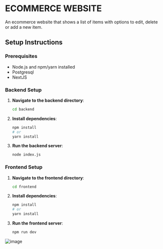 
# ECOMMERCE WEBSITE
An ecommerce website that shows a list of items with options to edit, delete or add a new item.

## Setup Instructions

### Prerequisites
- Node.js and npm/yarn installed
- Postgresql
- NextJS

### Backend Setup

1. **Navigate to the backend directory**:
   ```bash
   cd backend
   ```

2. **Install dependencies**:
   ```bash
   npm install
   # or
   yarn install
   ```

3. **Run the backend server**:
   ```bash
   node index.js
   ```

### Frontend Setup

1. **Navigate to the frontend directory**:
   ```bash
   cd frontend
   ```

2. **Install dependencies**:
   ```bash
   npm install
   # or
   yarn install
   ```

3. **Run the frontend server**:
   ```bash
   npm run dev
   ```

![image](https://github.com/user-attachments/assets/738e7b91-2665-4f0a-94a1-dc5ab65bed83)

